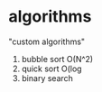 # algorithms
"custom algorithms"
1) bubble sort O(N^2) 
2) quick sort O(log   
3) binary search         
 
  
